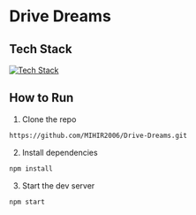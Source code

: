 # Drive Dreams

## Tech Stack

[![Tech Stack](https://skillicons.dev/icons?i=react,bootstrap,nodejs)](https://skillicons.dev)

## How to Run


1. Clone the repo
``` bash
https://github.com/MIHIR2006/Drive-Dreams.git
```

2. Install dependencies
``` bash
npm install
```

3. Start the dev server
``` bash
npm start
```
